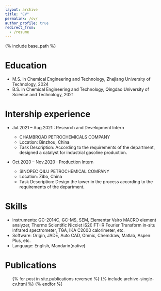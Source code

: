 ```yaml
---
layout: archive
title: "CV"
permalink: /cv/
author_profile: true
redirect_from:
  - /resume
---
```


{% include base_path %}

Education
======
* M.S. in Chemical Engineering and Technology, Zhejiang University of Technology, 2024
* B.S. in Chemical Engineering and Technology, Qingdao University of Science and Technology, 2021

Intership experience
======
* Jul.2021 – Aug.2021 : Research and Development Intern
  * CHAMBROAD PETROCHEMICALS COMPANY
  * Location: Binzhou, China
  * Task Description: According to the requirements of the department, designed a catalyst for industrial gasoline production.

* Oct.2020 – Nov.2020 : Production Intern
  * SINOPEC QILU PETROCHEMICAL COMPANY
  * Location: Zibo, China
  * Task Description: Design the tower in the process according to the requirements of the department.
  
Skills
======
* Instruments: GC-2014C, GC-MS, SEM, Elementar Vairo MACRO element analyzer, Thermo Scientific Nicolet iS20 FT-IR Fourier Transform in-situ Infrared spectrometer, TGA, IKA C2000 calorimeter, etc.
* Software: Origin, JADE, Auto CAD, Omnic, Chemdraw, Matlab, Aspen Plus, etc.
* Language: English, Mandarin(native)

Publications
======
  <ul>{% for post in site.publications reversed %}
    {% include archive-single-cv.html %}
  {% endfor %}</ul>
